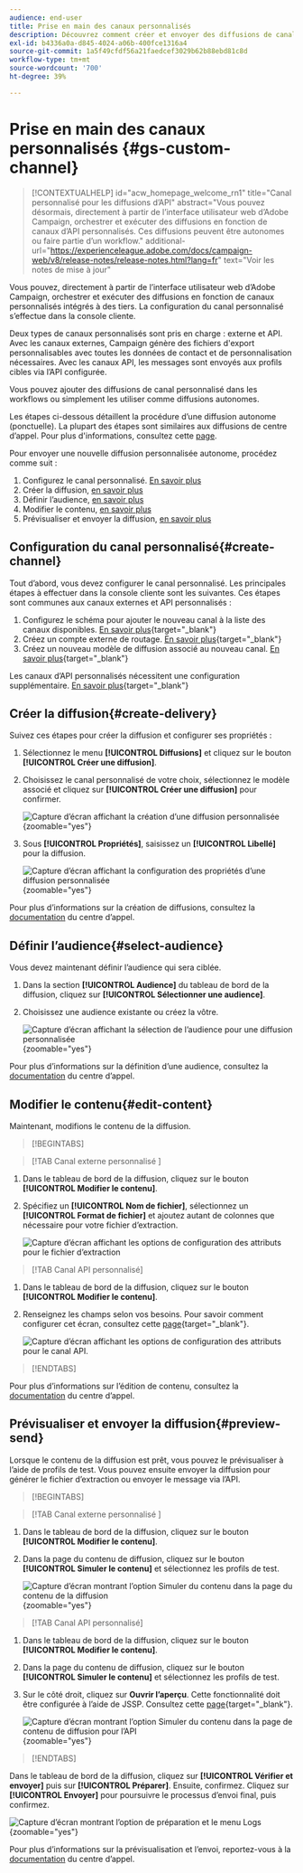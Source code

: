 ```yaml
---
audience: end-user
title: Prise en main des canaux personnalisés
description: Découvrez comment créer et envoyer des diffusions de canal personnalisé avec Adobe Campaign Web
exl-id: b4336a0a-d845-4024-a06b-400fce1316a4
source-git-commit: 1a5f49cfdf56a21faedcef3029b62b88ebd81c8d
workflow-type: tm+mt
source-wordcount: '700'
ht-degree: 39%

---
```


# Prise en main des canaux personnalisés {#gs-custom-channel}

>[!CONTEXTUALHELP]
>id="acw_homepage_welcome_rn1"
>title="Canal personnalisé pour les diffusions d’API"
>abstract="Vous pouvez désormais, directement à partir de l’interface utilisateur web d’Adobe Campaign, orchestrer et exécuter des diffusions en fonction de canaux d’API personnalisés. Ces diffusions peuvent être autonomes ou faire partie d’un workflow."
>additional-url="https://experienceleague.adobe.com/docs/campaign-web/v8/release-notes/release-notes.html?lang=fr" text="Voir les notes de mise à jour"

Vous pouvez, directement à partir de l’interface utilisateur web d’Adobe Campaign, orchestrer et exécuter des diffusions en fonction de canaux personnalisés intégrés à des tiers. La configuration du canal personnalisé s’effectue dans la console cliente.

Deux types de canaux personnalisés sont pris en charge : externe et API. Avec les canaux externes, Campaign génère des fichiers d&#39;export personnalisables avec toutes les données de contact et de personnalisation nécessaires. Avec les canaux API, les messages sont envoyés aux profils cibles via l’API configurée.

Vous pouvez ajouter des diffusions de canal personnalisé dans les workflows ou simplement les utiliser comme diffusions autonomes.

Les étapes ci-dessous détaillent la procédure d’une diffusion autonome (ponctuelle). La plupart des étapes sont similaires aux diffusions de centre d’appel. Pour plus d&#39;informations, consultez cette [page](../call-center/create-call-center.md).

Pour envoyer une nouvelle diffusion personnalisée autonome, procédez comme suit :

1. Configurez le canal personnalisé. [En savoir plus](#create-channel)
1. Créer la diffusion, [en savoir plus](#create-delivery)
1. Définir l’audience, [en savoir plus](#select-audience)
1. Modifier le contenu, [en savoir plus](#edit-content)
1. Prévisualiser et envoyer la diffusion, [en savoir plus](#preview-send)

## Configuration du canal personnalisé{#create-channel}

Tout d’abord, vous devez configurer le canal personnalisé. Les principales étapes à effectuer dans la console cliente sont les suivantes. Ces étapes sont communes aux canaux externes et API personnalisés :

1. Configurez le schéma pour ajouter le nouveau canal à la liste des canaux disponibles. [En savoir plus](https://experienceleague.adobe.com/docs/campaign/campaign-v8/send/custom-channel.html#configure-schema){target="_blank"}
1. Créez un compte externe de routage. [En savoir plus](https://experienceleague.adobe.com/docs/campaign/campaign-v8/send/custom-channel.html#reate-ext-account){target="_blank"}
1. Créez un nouveau modèle de diffusion associé au nouveau canal. [En savoir plus](https://experienceleague.adobe.com/docs/campaign/campaign-v8/send/custom-channel.html#create-template){target="_blank"}

Les canaux d’API personnalisés nécessitent une configuration supplémentaire. [En savoir plus](https://experienceleague.adobe.com/docs/campaign/campaign-v8/send/custom-channel.html#api-additional){target="_blank"}

## Créer la diffusion{#create-delivery}

Suivez ces étapes pour créer la diffusion et configurer ses propriétés :

1. Sélectionnez le menu **[!UICONTROL Diffusions]** et cliquez sur le bouton **[!UICONTROL Créer une diffusion]**.

1. Choisissez le canal personnalisé de votre choix, sélectionnez le modèle associé et cliquez sur **[!UICONTROL Créer une diffusion]** pour confirmer.

   ![Capture d’écran affichant la création d’une diffusion personnalisée](assets/cus-create.png){zoomable="yes"}

1. Sous **[!UICONTROL Propriétés]**, saisissez un **[!UICONTROL Libellé]** pour la diffusion.

   ![Capture d’écran affichant la configuration des propriétés d’une diffusion personnalisée](assets/cus-properties.png){zoomable="yes"}

Pour plus d’informations sur la création de diffusions, consultez la [documentation](../call-center/create-call-center.md#create-delivery) du centre d’appel.

## Définir l’audience{#select-audience}

Vous devez maintenant définir l’audience qui sera ciblée.

1. Dans la section **[!UICONTROL Audience]** du tableau de bord de la diffusion, cliquez sur **[!UICONTROL Sélectionner une audience]**.

1. Choisissez une audience existante ou créez la vôtre.

   ![Capture d’écran affichant la sélection de l’audience pour une diffusion personnalisée](assets/cc-audience2.png){zoomable="yes"}

Pour plus d’informations sur la définition d’une audience, consultez la [documentation](../call-center/create-call-center.md#select-audience) du centre d’appel.

## Modifier le contenu{#edit-content}

Maintenant, modifions le contenu de la diffusion.

>[!BEGINTABS]

>[!TAB  Canal externe personnalisé ]

1. Dans le tableau de bord de la diffusion, cliquez sur le bouton **[!UICONTROL Modifier le contenu]**.

1. Spécifiez un **[!UICONTROL Nom de fichier]**, sélectionnez un **[!UICONTROL Format de fichier]** et ajoutez autant de colonnes que nécessaire pour votre fichier d’extraction.

   ![Capture d’écran affichant les options de configuration des attributs pour le fichier d’extraction](assets/cc-content-attributes.png)

>[!TAB Canal API personnalisé]

1. Dans le tableau de bord de la diffusion, cliquez sur le bouton **[!UICONTROL Modifier le contenu]**.

1. Renseignez les champs selon vos besoins. Pour savoir comment configurer cet écran, consultez cette [page](https://experienceleague.adobe.com/docs/campaign/campaign-v8/send/custom-channel.html#api-additional-screen){target="_blank"}.

   ![Capture d’écran affichant les options de configuration des attributs pour le canal API.](assets/cc-content-attributes-api.png)

>[!ENDTABS]

Pour plus d’informations sur l’édition de contenu, consultez la [documentation](../call-center/create-call-center.md#edit-content) du centre d’appel.

## Prévisualiser et envoyer la diffusion{#preview-send}

Lorsque le contenu de la diffusion est prêt, vous pouvez le prévisualiser à l’aide de profils de test. Vous pouvez ensuite envoyer la diffusion pour générer le fichier d’extraction ou envoyer le message via l’API.

>[!BEGINTABS]

>[!TAB  Canal externe personnalisé ]

1. Dans le tableau de bord de la diffusion, cliquez sur le bouton **[!UICONTROL Modifier le contenu]**.

1. Dans la page du contenu de diffusion, cliquez sur le bouton **[!UICONTROL Simuler le contenu]** et sélectionnez les profils de test.

   ![Capture d’écran montrant l’option Simuler du contenu dans la page du contenu de la diffusion](assets/cus-simulate.png){zoomable="yes"}

>[!TAB Canal API personnalisé]

1. Dans le tableau de bord de la diffusion, cliquez sur le bouton **[!UICONTROL Modifier le contenu]**.

1. Dans la page du contenu de diffusion, cliquez sur le bouton **[!UICONTROL Simuler le contenu]** et sélectionnez les profils de test.

1. Sur le côté droit, cliquez sur **Ouvrir l’aperçu**. Cette fonctionnalité doit être configurée à l’aide de JSSP. Consultez cette [page](https://experienceleague.adobe.com/docs/campaign/campaign-v8/send/custom-channel.html#api-additional-preview){target="_blank"}.

   ![Capture d’écran montrant l’option Simuler du contenu dans la page de contenu de diffusion pour l’API](assets/cus-simulate-api.png){zoomable="yes"}

>[!ENDTABS]

Dans le tableau de bord de la diffusion, cliquez sur **[!UICONTROL Vérifier et envoyer]** puis sur **[!UICONTROL Préparer]**. Ensuite, confirmez. Cliquez sur **[!UICONTROL Envoyer]** pour poursuivre le processus d’envoi final, puis confirmez.

![Capture d’écran montrant l’option de préparation et le menu Logs](assets/cus-prepare.png){zoomable="yes"}

Pour plus d’informations sur la prévisualisation et l’envoi, reportez-vous à la [documentation](../call-center/create-call-center.md#preview-send) du centre d’appel.
